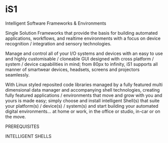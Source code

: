 # iS1
Intelligent Software Frameworks &amp; Environments

Single Solution Frameworks that provide the basis for building automated applications, workflows, and realtime environments with a focus on device recognition / integration and sensory technologies. 

Manage and control all of your I/O systems and devices with an easy to use and highly customisable / cloneable GUI designed with cross platform / system / device capabilities in mind; from 80px to infinity, iS1 supports all manner of smartwear devices, headsets, screens and projectors seamlessly.  

With Linux styled reposited code libraries managed by a fully featured multi dimensional data manager and accompanying shell technologies, creating fully featured applications / environments that move and grow with you and yours is made easy; simply choose and install intelligent Shell(s) that suite your platform(s) / device(s) / system(s) and start building your automated digital environments... at home or work, in the office or studio, in-car or on the move.

PREREQUISITES


INTELLIGENT SHELLS
